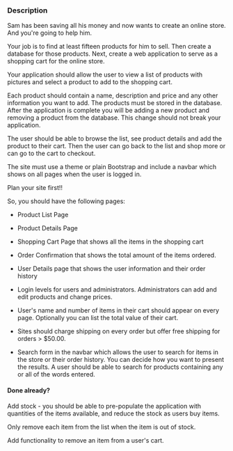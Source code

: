 ### Description
Sam has been saving all his money and now wants to create an online store. And you're going to help him.

Your job is to find at least fifteen products for him to sell. Then create a database for those products. Next, create a web application to serve as a shopping cart for the online store.

Your application should allow the user to view a list of products with pictures and select a product to add to the shopping cart.

Each product should contain a name, description and price and any other information you want to add. The products must be stored in the database. After the application is complete you will be adding a new product and removing a product from the database. This change should not break your application.

The user should be able to browse the list, see product details and add the product to their cart. Then the user can go back to the list and shop more or can go to the cart to checkout.

The site must use a theme or plain Bootstrap and include a navbar which shows on all pages when the user is logged in.

Plan your site first!!

So, you should have the following pages:

* Product List Page

* Product Details Page

* Shopping Cart Page that shows all the items in the shopping cart

* Order Confirmation that shows the total amount of the items ordered.
* User Details page that shows the user information and their order history
* Login levels for users and administrators. Administrators can add and edit products and change prices.
* User's name and number of items in their cart should appear on every page. Optionally you can list the total value of their cart.
* Sites should charge shipping on every order but offer free shipping for orders > $50.00.
* Search form in the navbar which allows the user to search for items in the store or their order history. You can decide how you want to present the results. A user should be able to search for products containing any or all of the words entered.

#### Done already? 
Add stock - you should be able to pre-populate the application with quantities of the items available, and reduce the stock as users buy items. 

Only remove each item from the list when the item is out of stock. 

Add functionality to remove an item from a user's cart. 